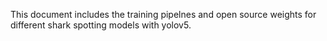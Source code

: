 This document includes the training pipelnes and open source weights for different shark spotting models with yolov5.
